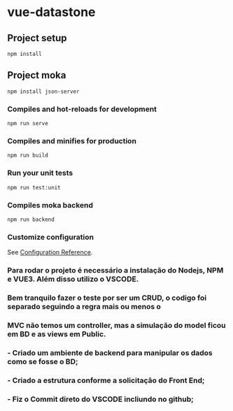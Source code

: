 # vue-datastone

## Project setup
```
npm install
```
## Project moka
```
npm install json-server
```

### Compiles and hot-reloads for development
```
npm run serve
```

### Compiles and minifies for production
```
npm run build
```

### Run your unit tests
```
npm run test:unit
```

### Compiles moka backend
```
npm run backend
```

### Customize configuration
See [Configuration Reference](https://cli.vuejs.org/config/).


### Para rodar o projeto é necessário a instalação do Nodejs, NPM e VUE3. Além disso utilizo o VSCODE.

### Bem tranquilo fazer o teste por ser um CRUD, o codigo foi separado seguindo a regra mais ou menos o
### MVC não temos um controller, mas a simulação do model ficou em BD e as views em Public.
 
### - Criado um ambiente de backend para manipular os dados como se fosse o BD;
### - Criado a estrutura conforme a solicitação do Front End;
### - Fiz o Commit direto do VSCODE incliundo no github;

